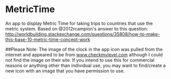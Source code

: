 # MetricTime
An app to display Metric Time for taking trips to countries that use the metric system. Based on @2012rcampion's answer to this question: http://worldbuilding.stackexchange.com/questions/35808/how-to-make-this-base-10-metric-time-concept-work


##Please Note:
The image of the clock in the app icon was pulled from the internet and appeared to be from www.checkmylevel.com although I could not find the image on their site. If you intend to use this for commercial reasons or anything other than individual use, you may want to find/create a new icon with an image that you have permission to use.
